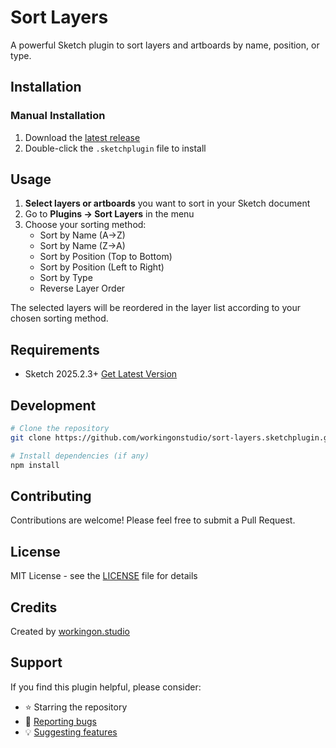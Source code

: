 # Sort Layers

A powerful Sketch plugin to sort layers and artboards by name, position, or type.

## Installation

### Manual Installation
1. Download the [latest release](https://github.com/workingonstudio/sort-layers.sketchplugin/releases/latest)
2. Double-click the `.sketchplugin` file to install

## Usage

1. **Select layers or artboards** you want to sort in your Sketch document
2. Go to **Plugins → Sort Layers** in the menu
3. Choose your sorting method:
   - Sort by Name (A→Z)
   - Sort by Name (Z→A)
   - Sort by Position (Top to Bottom)
   - Sort by Position (Left to Right)
   - Sort by Type
   - Reverse Layer Order

The selected layers will be reordered in the layer list according to your chosen sorting method.

## Requirements

- Sketch 2025.2.3+ [Get Latest Version](https://www.sketch.com/)

## Development

```bash
# Clone the repository
git clone https://github.com/workingonstudio/sort-layers.sketchplugin.git

# Install dependencies (if any)
npm install
```

## Contributing

Contributions are welcome! Please feel free to submit a Pull Request.

## License

MIT License - see the [LICENSE](LICENSE) file for details

## Credits

Created by [workingon.studio](https://workingon.studio)

## Support

If you find this plugin helpful, please consider:
- ⭐ Starring the repository
- 🐛 [Reporting bugs](https://github.com/workingonstudio/sort-layers.sketchplugin/issues)
- 💡 [Suggesting features](https://github.com/workingonstudio/sort-layers.sketchplugin/issues)
